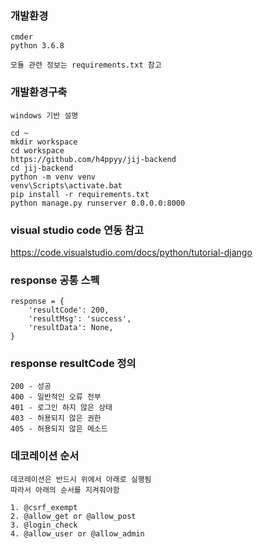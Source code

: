### 개발환경
```
cmder
python 3.6.8

모듈 관련 정보는 requirements.txt 참고
```

### 개발환경구축
```
windows 기반 설명

cd ~
mkdir workspace
cd workspace
https://github.com/h4ppyy/jij-backend
cd jij-backend
python -m venv venv
venv\Scripts\activate.bat
pip install -r requirements.txt
python manage.py runserver 0.0.0.0:8000
```

### visual studio code 연동 참고
https://code.visualstudio.com/docs/python/tutorial-django

### response 공통 스펙
```
response = {
	'resultCode': 200,
	'resultMsg': 'success',
	'resultData': None,
}
```

### response resultCode 정의
```
200 - 성공
400 - 일반적인 오류 전부
401 - 로그인 하지 않은 상태
403 - 허용되지 않은 권한
405 - 허용되지 않은 메소드
```

### 데코레이션 순서 
```
데코레이션은 반드시 위에서 아래로 실행됨
따라서 아래의 순서를 지켜줘야함

1. @csrf_exempt
2. @allow_get or @allow_post
3. @login_check
4. @allow_user or @allow_admin
```